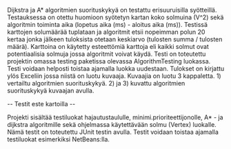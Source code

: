 Dijkstra ja A* algoritmien suorituskykyä on testattu erisuuruisilla syötteillä. Testauksessa on otettu huomioon syötetyn kartan koko solmuina (V^2) sekä algoritmin toiminta aika (lopetus aika (ms) - aloitus aika (ms)). Testissä karttojen solumäärää tuplataan ja algoritmit etsii nopeimman polun 20 kertaa jonka jälkeen tuloksista otetaan keskiarvo (tulosten summa / tulosten määrä). Karttoina on käytetty esteettömiä karttoja eli kaikki solmut ovat potentiaalisia solmuja jossa algoritmit voivat käydä.
Testi on toteutettu projektin omassa testing paketissa olevassa AlgorithmTesting luokassa. Testi voidaan helposti toistaa ajamalla luokka uudestaan.
Tulokset on kirjattu ylös Exceliin jossa niistä on luotu kuvaaja.
Kuvaajia on luotu 3 kappaletta. 1) vertailtu algoritmien suorituskykyä. 2) ja 3) kuvattu algoritmien suorituskykyä kuvaajan avulla.

-- Testit este kartoilla --

Projekti sisältää testiluokat hajautustaululle, minimi.prioriteettijonolle, A* - ja dijkstra algoritmille sekä ohjelmassa käytettävään solmu (Vertex) luokalle. Nämä testit on toteutettu JUnit testin avulla.
Testit voidaan toistaa ajamalla testiluokat esimerkiksi NetBeans:lla.
